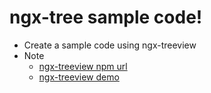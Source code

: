 # ngx-tree sample code!

 - Create a sample code using ngx-treeview
 - Note
   - [ngx-treeview npm url](https://www.npmjs.com/package/ngx-treeview)
   - [ngx-treeview demo](https://leovo2708.github.io/ngx-treeview/)